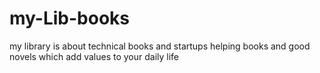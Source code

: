 # my-Lib-books
my library is about technical books and startups helping books and good novels which add values to your daily life
